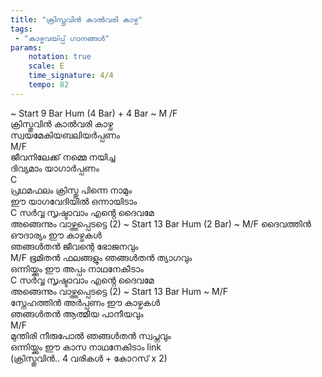 ```yaml
---
title: "ക്രിസ്തുവിൻ കാൽവരി കാഴ്ച"
tags:
 - "കാഴ്ചവയ്‍പ്പ് ഗാനങ്ങൾ"
params:
    notation: true
    scale: E
    time_signature: 4/4
    tempo: 82
---
```


~ Start 9 Bar Hum (4 Bar) + 4 Bar ~
M /F  
ക്രിസ്തുവിൻ കാൽവരി കാഴ്ച  
സ്വയമേകിയബലിയർപ്പണം  
M/F  
ജീവനിലേക്ക് നമ്മെ നയിച്ച  
ദിവ്യമാം യാഗാർപ്പണം  
C  
പ്രഥമഫലം ക്രിസ്തു പിന്നെ നാമും  
ഈ യാഗവേദിയിൽ ഒന്നായിടാം  
C
സർവ്വ സൃഷ്ടാവാം എൻ്റെ ദൈവമേ  
അങ്ങെന്നും വാഴ്ത്തപ്പെടട്ടെ (2)
~ Start 13 Bar Hum (2 Bar) ~
M/F
ദൈവത്തിൻ ഔദാര്യം ഈ കാഴ്ചകൾ  
ഞങ്ങൾതൻ ജീവന്റെ ഭോജനവും  
M/F
ഭൂമിതൻ ഫലങ്ങളും ഞങ്ങൾതൻ ത്യാഗവും  
ഒന്നിയ്ക്കും ഈ അപ്പം നാഥനേകീടാം  
C
സർവ്വ സൃഷ്ടാവാം എൻ്റെ ദൈവമേ  
അങ്ങെന്നും വാഴ്ത്തപ്പെടട്ടെ (2)
~ Start 13 Bar Hum ~
M/F  
സ്നേഹത്തിൻ അർപ്പണം ഈ കാഴ്ചകൾ  
ഞങ്ങൾതൻ ആത്മീയ പാനീയവും  
M/F  
മുന്തിരി നീരുപോൽ ഞങ്ങൾതൻ സ്വപ്നവും  
ഒന്നിയ്ക്കും ഈ കാസ നാഥനേകിടാം link  
(ക്രിസ്തുവിൻ.. 4 വരികൾ + കോറസ് x 2)